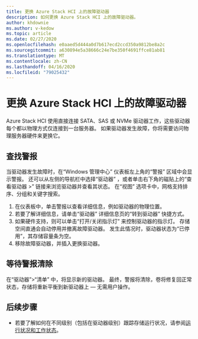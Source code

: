 ```yaml
---
title: 更换 Azure Stack HCI 上的故障驱动器
description: 如何更换 Azure Stack HCI 上的故障驱动器。
author: khdownie
ms.author: v-kedow
ms.topic: article
ms.date: 02/27/2020
ms.openlocfilehash: e0aaed5d444a0d7b617ecd2ccd350a9812be8a2c
ms.sourcegitcommit: a630894e5a38666c24e7be350f4691ffce81ab81
ms.translationtype: MT
ms.contentlocale: zh-CN
ms.lasthandoff: 04/16/2020
ms.locfileid: "79025432"
---
```

# <a name="replace-failed-drives-on-azure-stack-hci"></a>更换 Azure Stack HCI 上的故障驱动器

Azure Stack HCI 使用直接连接 SATA、SAS 或 NVMe 驱动器工作，这些驱动器每个都以物理方式仅连接到一台服务器。 如果驱动器发生故障，你将需要访问物理服务器硬件来更换它。

## <a name="find-the-alert"></a>查找警报
当驱动器发生故障时，在“Windows 管理中心”  仪表板左上角的“警报”  区域中会显示警报。 还可以从左侧的导航栏中选择“驱动器”  ，或者单击右下角的磁贴上的“查看驱动器 >”  链接来浏览驱动器并查看其状态。 在“视图”  选项卡中，网格支持排序、分组和关键字搜索。

1. 在仪表板中，单击警报以查看详细信息，例如驱动器的物理位置。
1. 若要了解详细信息，请单击“驱动器”  详细信息页的“转到驱动器”  快捷方式。
1. 如果硬件支持，则可以单击“打开/关闭指示灯”  来控制驱动器的指示灯。
   存储空间直通会自动停用并撤离故障驱动器。 发生此情况时，驱动器状态为“已停用”，其存储容量条为空。
1. 移除故障驱动器，并插入更换驱动器。

## <a name="wait-for-the-alert-to-clear"></a>等待警报清除
在“驱动器”>“清单”  中，将显示新的驱动器。 最终，警报将清除，卷将修复回正常状态，存储将重新平衡到新驱动器上 — 无需用户操作。

## <a name="next-steps"></a>后续步骤
-  若要了解如何在不同级别（包括在驱动器级别）跟踪存储运行状况，请参阅[运行状况和工作状态](/windows-server/storage/storage-spaces/storage-spaces-states)。

